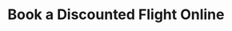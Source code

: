 ---
layout: post
title: Book a Discounted Flight Online
category: visit_link
link: http://globalmeetings.airfranceklm.com/Search/promoDefault.aspx?vendor=AFR&promocode=30740AF
---